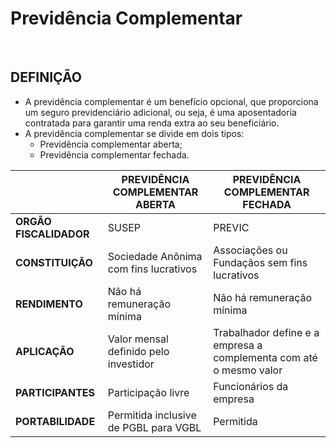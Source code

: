 # Previdência Complementar

<br>

## DEFINIÇÃO
* A previdência complementar é um benefício opcional, que proporciona um seguro previdenciário adicional, ou seja, é uma aposentadoria contratada para garantir uma renda extra ao seu beneficiário. 
* A previdência complementar se divide em dois tipos:
  - Previdência complementar aberta;
  - Previdência complementar fechada.

|                        | PREVIDÊNCIA COMPLEMENTAR ABERTA       | PREVIDÊNCIA COMPLEMENTAR FECHADA                                   |
| ---------------------- | ------------------------------------- | ------------------------------------------------------------------ |
| **ORGÃO FISCALIDADOR** | SUSEP                                 | PREVIC                                                             |
| **CONSTITUIÇÃO**       | Sociedade Anônima com fins lucrativos | Associações ou Fundaçãos sem fins lucrativos                       |
| **RENDIMENTO**         | Não há remuneração mínima             | Não há remuneração mínima                                          |
| **APLICAÇÃO**          | Valor mensal definido pelo investidor | Trabalhador define e a empresa a complementa com até o mesmo valor |
| **PARTICIPANTES**      | Participação livre                    | Funcionários da empresa                                            |
| **PORTABILIDADE**      | Permitida inclusive de PGBL para VGBL | Permitida                                                          |
